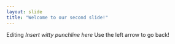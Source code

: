 ```yaml
---
layout: slide
title: "Welcome to our second slide!"
---
```

Editing *Insert witty punchline here*
Use the left arrow to go back!
